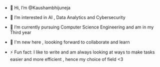 - 👋 Hi, I’m @Kaushambhijuneja
- 👀 I’m interested in AI , Data Analytics and Cybersecurity
- 🌱 I’m currently pursuing Computer Science Engineering and am in my Third year
- 💞️ I'm new here , loooking forward to collaborate and learn
  
- ⚡ Fun fact: I like to write and am always looking at ways to make tasks easier and more efficient , hence my choice of field <3

<!---
Kaushambhijuneja/Kaushambhijuneja is a ✨ special ✨ repository because its `README.md` (this file) appears on your GitHub profile.
You can click the Preview link to take a look at your changes.
--->
